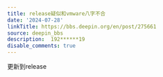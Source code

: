 ```yaml
---
title: release疑似和vmware八字不合
date: '2024-07-28'
linkTitle: https://bbs.deepin.org/en/post/275661
source: deepin_bbs
description:  192******19 
disable_comments: true
---
```

更新到release
